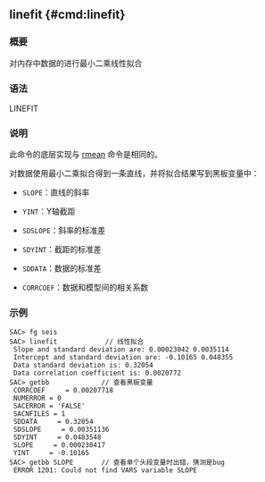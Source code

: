 ## linefit {#cmd:linefit}

### 概要

对内存中数据的进行最小二乘线性拟合

### 语法

LINEFIT

### 说明

此命令的底层实现与 [rmean](/commands/rmean.md) 命令是相同的。

对数据使用最小二乘拟合得到一条直线，并将拟合结果写到黑板变量中：

-   `SLOPE`：直线的斜率

-   `YINT`：Y轴截距

-   `SDSLOPE`：斜率的标准差

-   `SDYINT`：截距的标准差

-   `SDDATA`：数据的标准差

-   `CORRCOEF`：数据和模型间的相关系数

### 示例

``` {.bash}
SAC> fg seis
SAC> linefit            // 线性拟合
 Slope and standard deviation are: 0.00023042 0.0035114
 Intercept and standard deviation are: -0.10165 0.048355
 Data standard deviation is: 0.32054
 Data correlation coefficient is: 0.0020772
SAC> getbb             // 查看黑板变量
 CORRCOEF     = 0.00207718
 NUMERROR = 0
 SACERROR = 'FALSE'
 SACNFILES = 1
 SDDATA     = 0.32054
 SDSLOPE     = 0.00351136
 SDYINT     = 0.0483548
 SLOPE     = 0.000230417
 YINT     = -0.10165
SAC> getbb SLOPE       // 查看单个头段变量时出错，猜测是bug
 ERROR 1201: Could not find VARS variable SLOPE
```
